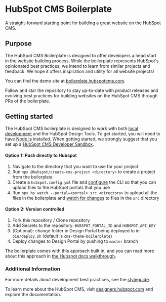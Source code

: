 HubSpot CMS Boilerplate
=======================

A straight-forward starting point for building a great website on the HubSpot CMS.

## Purpose  
The HubSpot CMS Boilerplate is designed to offer developers a head start in the website building process. While the boilerplate represents HubSpot's opinionated best practices, we intend to learn from similar projects and feedback. We hope it offers inspiration and utility for all website projects!

You can find the demo site at [boilerplate.hubspotcms.com](https://boilerplate.hubspotcms.com).

Follow and star the repository to stay up-to-date with product releases and evolving best practices for building websites on the HubSpot CMS through PRs of the boilerplate.

## Getting started

The HubSpot CMS boilerplate is designed to work with both [local development](https://designers.hubspot.com/docs/tools/local-development) and the HubSpot Design Tools. To get started, you will need to have [Node.js](https://nodejs.org) installed. When getting started, we strongly suggest that you set up a [HubSpot CMS Developer Sandbox](https://offers.hubspot.com/free-cms-developer-sandbox).

#### Option 1: Push directly to Hubspot

1. Navigate to the directory that you want to use for your project
1. Run `npx @hubspot/create-cms-project <directory>` to create a project from the boilerplate
1. Create a `hubspot.config.yml` file and [configure](https://designers.hubspot.com/docs/tools/local-development#2-set-up-your-configuration-file) the CLI so that you can upload files to the HubSpot portals that you use
1. Run `npx hs watch --portal=<portal> src <directory>` to upload all the files in the boilerplate and [watch for changes](https://designers.hubspot.com/docs/tools/local-development-reference#watch) to files in the `src` directory

#### Option 2: Version controlled

1. Fork this repository / Clone repository
2. Add Secrets to the repository: `HUBSPOT_PORTAL_ID` and `HUBSPOT_API_KEY`
3. (Optional): change folder in Design Portal being deployed to in `bin/deploy.sh` (default is `cms-theme-boilerplate`)
4. Deploy changes to Design Portal by pushing to `master` branch

The boilerplate comes with this approach built in, and you can read more about this approach in [the Hubspot docs walkthrough](https://designers.hubspot.com/tutorials/github-integration).

### Additional Information

For more details about development best practices, see the [styleguide](https://github.com/HubSpot/cms-theme-boilerplate/blob/master/STYLEGUIDE.md).

To learn more about the HubSpot CMS, visit [designers.hubspot.com](https://designers.hubspot.com) and explore the documentation.
